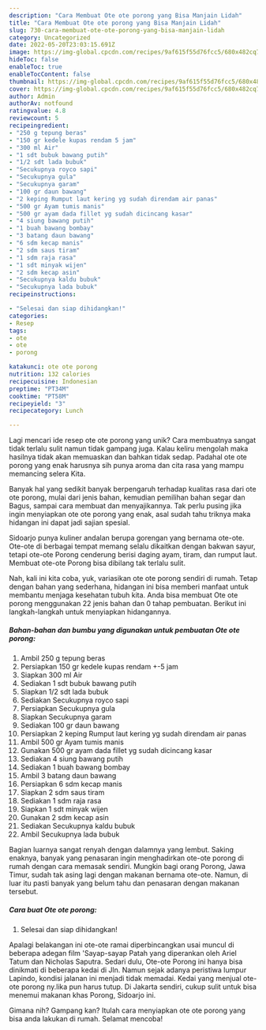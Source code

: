 ```yaml
---
description: "Cara Membuat Ote ote porong yang Bisa Manjain Lidah"
title: "Cara Membuat Ote ote porong yang Bisa Manjain Lidah"
slug: 730-cara-membuat-ote-ote-porong-yang-bisa-manjain-lidah
category: Uncategorized
date: 2022-05-20T23:03:15.691Z
image: https://img-global.cpcdn.com/recipes/9af615f55d76fcc5/680x482cq70/ote-ote-porong-foto-resep-utama.jpg
hideToc: false
enableToc: true
enableTocContent: false
thumbnail: https://img-global.cpcdn.com/recipes/9af615f55d76fcc5/680x482cq70/ote-ote-porong-foto-resep-utama.jpg
cover: https://img-global.cpcdn.com/recipes/9af615f55d76fcc5/680x482cq70/ote-ote-porong-foto-resep-utama.jpg
author: Admin
authorAv: notfound
ratingvalue: 4.8
reviewcount: 5
recipeingredient:
- "250 g tepung beras"
- "150 gr kedele kupas rendam 5 jam"
- "300 ml Air"
- "1 sdt bubuk bawang putih"
- "1/2 sdt lada bubuk"
- "Secukupnya royco sapi"
- "Secukupnya gula"
- "Secukupnya garam"
- "100 gr daun bawang"
- "2 keping Rumput laut kering yg sudah direndam air panas"
- "500 gr Ayam tumis manis"
- "500 gr ayam dada fillet yg sudah dicincang kasar"
- "4 siung bawang putih"
- "1 buah bawang bombay"
- "3 batang daun bawang"
- "6 sdm kecap manis"
- "2 sdm saus tiram"
- "1 sdm raja rasa"
- "1 sdt minyak wijen"
- "2 sdm kecap asin"
- "Secukupnya kaldu bubuk"
- "Secukupnya lada bubuk"
recipeinstructions:

- "Selesai dan siap dihidangkan!"
categories:
- Resep
tags:
- ote
- ote
- porong

katakunci: ote ote porong 
nutrition: 132 calories
recipecuisine: Indonesian
preptime: "PT34M"
cooktime: "PT58M"
recipeyield: "3"
recipecategory: Lunch

---
```





Lagi mencari ide resep ote ote porong yang unik? Cara membuatnya sangat tidak terlalu sulit namun tidak gampang juga. Kalau keliru mengolah maka hasilnya tidak akan memuaskan dan bahkan tidak sedap. Padahal ote ote porong yang enak harusnya sih punya aroma dan cita rasa yang mampu memancing selera Kita.





Banyak hal yang sedikit banyak berpengaruh terhadap kualitas rasa dari ote ote porong, mulai dari jenis bahan, kemudian pemilihan bahan segar dan Bagus, sampai cara membuat dan menyajikannya. Tak perlu pusing jika ingin menyiapkan ote ote porong yang enak,      asal sudah tahu triknya maka hidangan ini dapat jadi sajian spesial.














Sidoarjo punya kuliner andalan berupa gorengan yang bernama ote-ote. Ote-ote di berbagai tempat memang selalu dikaitkan dengan bakwan sayur, tetapi ote-ote Porong cenderung berisi daging ayam, tiram, dan rumput laut. Membuat ote-ote Porong bisa dibilang tak terlalu sulit.






Nah, kali ini kita coba, yuk, variasikan ote ote porong sendiri di rumah. Tetap dengan bahan yang sederhana, hidangan ini bisa memberi manfaat untuk membantu menjaga kesehatan tubuh kita. Anda bisa membuat Ote ote porong menggunakan 22 jenis bahan dan 0 tahap pembuatan. Berikut ini langkah-langkah untuk menyiapkan hidangannya.

<!--inarticleads1-->

##### Bahan-bahan dan bumbu yang digunakan untuk pembuatan Ote ote porong:

1. Ambil 250 g tepung beras
1. Persiapkan 150 gr kedele kupas rendam +-5 jam
1. Siapkan 300 ml Air
1. Sediakan 1 sdt bubuk bawang putih
1. Siapkan 1/2 sdt lada bubuk
1. Sediakan Secukupnya royco sapi
1. Persiapkan Secukupnya gula
1. Siapkan Secukupnya garam
1. Sediakan 100 gr daun bawang
1. Persiapkan 2 keping Rumput laut kering yg sudah direndam air panas
1. Ambil 500 gr Ayam tumis manis
1. Gunakan 500 gr ayam dada fillet yg sudah dicincang kasar
1. Sediakan 4 siung bawang putih
1. Sediakan 1 buah bawang bombay
1. Ambil 3 batang daun bawang
1. Persiapkan 6 sdm kecap manis
1. Siapkan 2 sdm saus tiram
1. Sediakan 1 sdm raja rasa
1. Siapkan 1 sdt minyak wijen
1. Gunakan 2 sdm kecap asin
1. Sediakan Secukupnya kaldu bubuk
1. Ambil Secukupnya lada bubuk


Bagian luarnya sangat renyah dengan dalamnya yang lembut. Saking enaknya, banyak yang penasaran ingin menghadirkan ote-ote porong di rumah dengan cara memasak sendiri. Mungkin bagi orang Porong, Jawa Timur, sudah tak asing lagi dengan makanan bernama ote-ote. Namun, di luar itu pasti banyak yang belum tahu dan penasaran dengan makanan tersebut. 

<!--inarticleads2-->

##### Cara buat Ote ote porong:


1. Selesai dan siap dihidangkan!

Apalagi belakangan ini ote-ote ramai diperbincangkan usai muncul di beberapa adegan film &#39;Sayap-sayap Patah yang diperankan oleh Ariel Tatum dan Nicholas Saputra. Sedari dulu, Ote-ote Porong ini hanya bisa dinikmati di beberapa kedai di Jln. Namun sejak adanya peristiwa lumpur Lapindo, kondisi jalanan ini menjadi tidak memadai. Kedai yang menjual ote-ote porong ny.lika pun harus tutup. Di Jakarta sendiri, cukup sulit untuk bisa menemui makanan khas Porong, Sidoarjo ini. 

Gimana nih? Gampang kan? Itulah cara menyiapkan ote ote porong yang bisa anda lakukan di rumah. Selamat mencoba!
